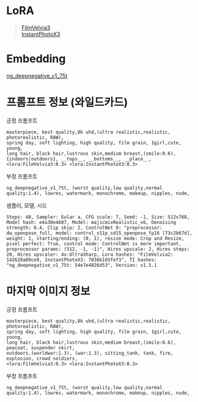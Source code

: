 #  LoRA

> [FilmVelvia3](https://civitai.com/models/33208/filmgirl-film-grain-lora-and-loha)  
> [InstantPhotoX3](https://civitai.com/models/52652?modelVersionId=102533)  

# Embedding

[ng_deepnegative_v1_75t](https://civitai.com/models/4629)

# 프롬프트 정보 (와일드카드)

긍정 프롬프트

```
masterpiece, best quality,8k uhd,(ultra realistic,realistic, photorealistic, RAW),
spring day, soft lighting, high quality, film grain, 1girl,cute, young,
long hair, black hair,lustrous skin,medium breast,(smile:0.6),
{indoors|outdoors}, __tops__, __bottoms__, __place__, 
<lora:FilmVelvia3:0.3> <lora:InstantPhotoX3:0.3>
```

부정 프롬프트

```
ng_deepnegative_v1_75t, (worst quality,low quality,normal quality:1.4), lowres, watermark, monochrome, makeup, nipples, nude,
```

샘플러, 모델, 시드

```
Steps: 40, Sampler: Eular a, CFG scale: 7, Seed: -1, Size: 512x768, Model hash: e4a30e4607, Model: majicmixRealistic_v6, Denoising strength: 0.4, Clip skip: 2, ControlNet 0: "preprocessor: dw_openpose_full, model: control_v11p_sd15_openpose_fp16 [73c2b67d], weight: 1, starting/ending: (0, 1), resize mode: Crop and Resize, pixel perfect: True, control mode: ControlNet is more important, preprocessor params: (512, -1, -1)", Hires upscale: 2, Hires steps: 20, Hires upscaler: 4x-UltraSharp, Lora hashes: "FilmVelvia2: 142628a09ce9, InstantPhotoX3: 7036b103fef3", TI hashes: "ng_deepnegative_v1_75t: 54e7e4826d53", Version: v1.5.1
```

# 마지막 이미지 정보

긍정 프롬프트

```
masterpiece, best quality,8k uhd,(ultra realistic,realistic, photorealistic, RAW),
spring day, soft lighting, high quality, film grain, 1girl,cute, young,
long hair, black hair,lustrous skin,medium breast,(smile:0.6),
peacoat, suspender skirt,
outdoors,(worldwar:1.3), (war:1.3), sitting_tank, tank, fire, explosion, crowd soldiers,
<lora:FilmVelvia3:0.3> <lora:InstantPhotoX3:0.3>
```

부정 프롬프트

```
ng_deepnegative_v1_75t, (worst quality,low quality,normal quality:1.4), lowres, watermark, monochrome, makeup, nipples, nude,
```

